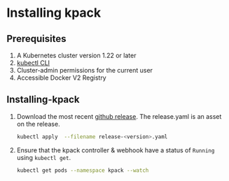 # Installing kpack

## Prerequisites

1. A Kubernetes cluster version 1.22 or later
1. [kubectl CLI](https://kubernetes.io/docs/tasks/tools/install-kubectl/)
1. Cluster-admin permissions for the current user
1. Accessible Docker V2 Registry

## Installing-kpack

1. Download the most recent [github release](https://github.com/pivotal/kpack/releases). The release.yaml is an asset on the release. 

   ```bash
   kubectl apply  --filename release-<version>.yaml
   ```

1. Ensure that the kpack controller & webhook have a status of `Running` using  `kubectl get`.   

   ```bash
   kubectl get pods --namespace kpack --watch
   ```
   
